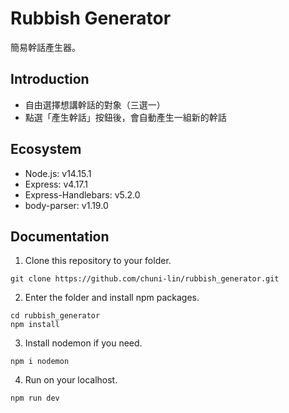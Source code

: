 # Rubbish Generator

簡易幹話產生器。

## Introduction

- 自由選擇想講幹話的對象（三選一）
- 點選「產生幹話」按鈕後，會自動產生一組新的幹話

## Ecosystem

- Node.js: v14.15.1
- Express: v4.17.1
- Express-Handlebars: v5.2.0
- body-parser: v1.19.0

## Documentation

1. Clone this repository to your folder.

```
git clone https://github.com/chuni-lin/rubbish_generator.git
```

2. Enter the folder and install npm packages.

```
cd rubbish_generator
npm install
```

3. Install nodemon if you need.

```
npm i nodemon
```

4. Run on your localhost.

```
npm run dev
```
